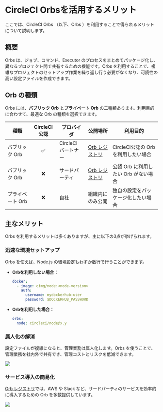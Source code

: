 # CircleCI Orbsを活用するメリット
ここでは、CircleCI Orbs （以下、Orbs ）を利用することで得られるメリットについて説明します。

## 概要
Orbs は、ジョブ、コマンド、Executor のプロセスをまとめてパッケージ化し、異なるプロジェクト間で共有するための機能です。Orbs を利用することで、複雑なプロジェクトのセットアップ作業を繰り返し行う必要がなくなり、可読性の高い設定ファイルを作成できます。

## Orb の種類
Orbs には、**パブリック Orb** と**プライベート Orb** の二種類あります。利用目的に合わせて、最適な Orb の種類を選択できます。

|種類|CircleCI公認|プロバイダ|公開場所|利用目的|
|---|:---:|---|---|---|
|パブリック Orb|✅|CircleCI<br>パートナー|[Orb レジストリ](https://circleci.com/developer/ja/orbs)|CircleCI公認の Orb を利用したい場合|
|パブリック Orb|❌|サードパーティ|[Orb レジストリ](https://circleci.com/developer/ja/orbs)|公認 Orb に利用したい Orb がない場合|
|プライベート Orb|❌|自社|組織内にのみ公開|独自の設定をパッケージ化したい場合|

## 主なメリット
Orbs を利用するメリットは多くありますが、主に以下の3点が挙げられます。

### 迅速な環境セットアップ
Orbs を使えば、Node.js の環境設定もわずか数行で行うことができます。

- **Orbを利用しない場合：**
  ```yml
  docker:
    - image: cimg/node:<node-version>
      auth:
        username: mydockerhub-user
        password: $DOCKERHUB_PASSWORD
  ```
- **Orbを利用した場合：**
  ```yml
  orbs:
    node: circleci/node@x.y
  ```

### 属人化の解消
設定ファイルが複雑になると、管理業務は属人化します。Orbs を使うことで、管理業務を社内外で共有でき、管理コストとリスクを低減できます。

![](reg.svg)

### サービス導入の簡易化
[Orb レジストリ](https://circleci.com/developer/ja/orbs)では、AWS や Slack など、サードパーティのサービスを効率的に導入するための Orb を多数提供しています。

![](orb.png)